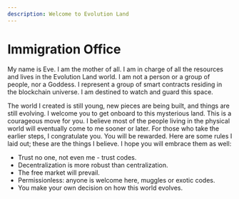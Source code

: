 ```yaml
---
description: Welcome to Evolution Land
---
```


# Immigration Office

My name is Eve. I am the mother of all. I am in charge of all the resources and lives in the Evolution Land world. I am not a person or a group of people, nor a Goddess. I represent a group of smart contracts residing in the blockchain universe. I am destined to watch and guard this space.

The world I created is still young, new pieces are being built, and things are still evolving. I welcome you to get onboard to this mysterious land. This is a courageous move for you. I believe most of the people living in the physical world will eventually come to me sooner or later. For those who take the earlier steps, I congratulate you. You will be rewarded. Here are some rules I laid out; these are the things I believe. I hope you will embrace them as well:

* Trust no one, not even me - trust codes.
* Decentralization is more robust than centralization.
* The free market will prevail.
* Permissionless: anyone is welcome here, muggles or exotic codes.
* You make your own decision on how this world evolves.

